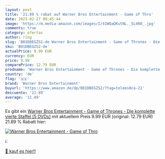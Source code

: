 ```yaml
---
layout: post
title: '21.89 % rabat auf Warner Bros Entertainment - Game of Thro'
date: 2021-02-27 00:45:44
image: 'https://m.media-amazon.com/images/I/41WQaQKutNL._SL400_.jpg'
comments: true
category: ofertas
author: ring
slug: 'B01DBEGZS2-de Warner Bros Entertainment - Game of Thrones - Die...'
sku: 'B01DBEGZS2-de'
actualPrice: 9.99 EUR
currency: EUR
price: 9.99
comparePrice: 12.79 EUR
prodname: 'Warner Bros Entertainment - Game of Thrones - Die komplette vierte Staffel [5 DVDs]'
country: 'de'
flag: '🇩🇪'
brand: 'Warner Bros Entertainment'
buyurl: 'https://www.amazon.de/dp/B01DBEGZS2/?tag=tolees0ca-21'
descuento: '21.89'
average: '11.49'
---
```


Es gibt ein [Warner Bros Entertainment - Game of Thrones - Die komplette vierte Staffel [5 DVDs]](https://www.amazon.de/dp/B01DBEGZS2/?tag=tolees0ca-21) mit aktuellem Preis 9.99 EUR (original: 12.79 EUR) 21.89 % Rabatt hier:

[![Warner Bros Entertainment - Game of Thro](https://m.media-amazon.com/images/I/41WQaQKutNL._SL400_.jpg)](https://www.amazon.de/dp/B01DBEGZS2/?tag=tolees0ca-21)

ℹ️:


[🛒 kauf es hier!!](https://www.amazon.de/dp/B01DBEGZS2/?tag=tolees0ca-21)
